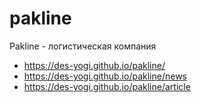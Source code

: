 # pakline
 Pakline - логистическая компания

* https://des-yogi.github.io/pakline/
* https://des-yogi.github.io/pakline/news
* https://des-yogi.github.io/pakline/article
